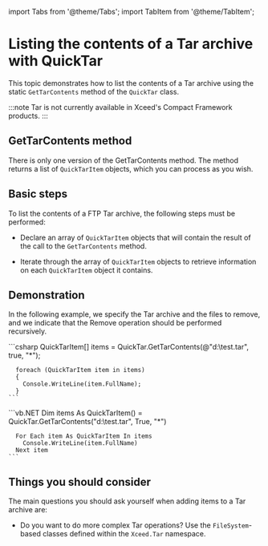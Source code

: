import Tabs from '@theme/Tabs';
import TabItem from '@theme/TabItem';

# Listing the contents of a Tar archive with QuickTar

This topic demonstrates how to list the contents of a Tar archive using the static `GetTarContents` method of the `QuickTar` class.

:::note
Tar is not currently available in Xceed's Compact Framework products.
:::

## GetTarContents method

There is only one version of the GetTarContents method. The method returns a list of `QuickTarItem` objects, which you can process as you wish.

## Basic steps
To list the contents of a FTP Tar archive, the following steps must be performed:

- Declare an array of `QuickTarItem` objects that will contain the result of the call to the `GetTarContents` method. 

- Iterate through the array of `QuickTarItem` objects to retrieve information on each `QuickTarItem` object it contains.

## Demonstration

In the following example, we specify the Tar archive and the files to remove, and we indicate that the Remove operation should be performed recursively.

<Tabs>
  <TabItem value="csharp" label="C#" default>
    ```csharp
      QuickTarItem[] items = QuickTar.GetTarContents(@"d:\test.tar", true, "*");

      foreach (QuickTarItem item in items)
      { 
        Console.WriteLine(item.FullName);
      }
    ```
  </TabItem>
  <TabItem value="vb.net" label="Visual Basic .NET">
    ```vb.NET
      Dim items As QuickTarItem() = QuickTar.GetTarContents("d:\test.tar", True, "*")

      For Each item As QuickTarItem In items 
        Console.WriteLine(item.FullName)
      Next item
    ```
  </TabItem>
</Tabs>

## Things you should consider

The main questions you should ask yourself when adding items to a Tar archive are:

- Do you want to do more complex Tar operations? Use the `FileSystem`-based classes defined within the `Xceed.Tar` namespace.